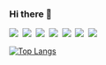 ### Hi there 👋
<img src="https://img.shields.io/badge/Vue-4FC08D?style=flat-square&logo=vuedotjs&logoColor=white"/></a>&nbsp;
<img src="https://img.shields.io/badge/Nuxt-00DC82?style=flat-square&logo=nuxtdotjs&logoColor=white"/></a>&nbsp;
<img src="https://img.shields.io/badge/javascript-F7DF1E?style=flat-square&logo=javascript&logoColor=black"/></a>&nbsp;
<img src="https://img.shields.io/badge/css3-1572B6?style=flat-square&logo=css3&logoColor=white"/></a>&nbsp;
<img src="https://img.shields.io/badge/typescript-3178C6?style=flat-square&logo=typescript&logoColor=white"/></a>&nbsp;
<img src="https://img.shields.io/badge/html5-E34F26?style=flat-square&logo=html5&logoColor=white"/></a>&nbsp;
<img src="https://img.shields.io/badge/react-61DAFB?style=flat-square&logo=react&logoColor=black"/></a>&nbsp;

<!-- ![Anurag's GitHub stats](https://github-readme-stats.vercel.app/api?username=zestlee1106&show_icons=true&theme=yeblu)-->
[![Top Langs](https://github-readme-stats.vercel.app/api?username=zestlee1106&langs_count=10&layout=compact&theme=dark&ver=2)](https://github.com/jogilsang/zestlee1106)

<!--
**zestlee1106/zestlee1106** is a ✨ _special_ ✨ repository because its `README.md` (this file) appears on your GitHub profile.

Here are some ideas to get you started:

- 🔭 I’m currently working on ...
- 🌱 I’m currently learning ...
- 👯 I’m looking to collaborate on ...
- 🤔 I’m looking for help with ...
- 💬 Ask me about ...
- 📫 How to reach me: ...
- 😄 Pronouns: ...
- ⚡ Fun fact: ...
-->
